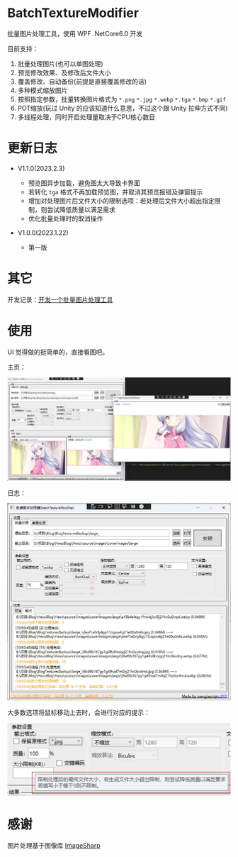 # BatchTextureModifier

批量图片处理工具，使用 WPF .NetCore6.0 开发

目前支持：

1. 批量处理图片(也可以单图处理)
2. 预览修改效果、及修改后文件大小
3. 覆盖修改、自动备份(前提是直接覆盖修改的话)
4. 多种模式缩放图片
5. 按照指定参数，批量转换图片格式为 `*.png` `*.jpg` `*.webp` `*.tga` `*.bmp` `*.gif`
6. POT缩放(玩过 Unity 的应该知道什么意思，不过这个跟 Unity 拉伸方式不同)
7. 多线程处理，同时开启处理量取决于CPU核心数目

# 更新日志

* V1.1.0(2023.2.3)
	* 预览图异步加载，避免图太大导致卡界面
	* 若转化 `tga` 格式不再加载预览图，并取消其预览报错及弹窗提示
	* 增加对处理图片后文件大小的限制选项：若处理后文件大小超出指定限制，则尝试降低质量以满足需求
	* 优化批量处理时的取消操作

* V1.0.0(2023.1.22)
	* 第一版

# 其它

开发记录：[开发一个批量图片处理工具
](https://wangjiaying.top/2023/01/21/%E5%BC%80%E5%8F%91%E4%B8%80%E4%B8%AA%E6%89%B9%E9%87%8F%E5%9B%BE%E7%89%87%E5%A4%84%E7%90%86%E5%B7%A5%E5%85%B7/)

# 使用

UI 觉得做的挺简单的，直接看图吧。

主页：

![](Images/Snipaste_2023-01-21_19-51-37.jpg)

日志：

![](Images/Snipaste_2023-01-22_10-54-54.jpg)

大多数选项将鼠标移动上去时，会进行对应的提示：

![](Images/Snipaste_2023-02-03_15-01-24.jpg)

# 感谢

图片处理基于图像库 [ImageSharp](https://github.com/SixLabors/ImageSharp)